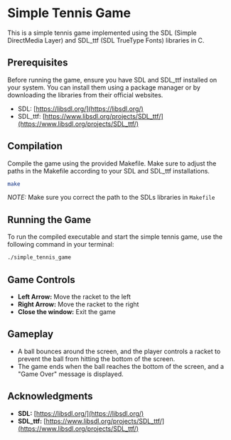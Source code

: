 # Simple Tennis Game

This is a simple tennis game implemented using the SDL (Simple DirectMedia Layer) and SDL_ttf (SDL TrueType Fonts) libraries in C.

## Prerequisites

Before running the game, ensure you have SDL and SDL_ttf installed on your system. You can install them using a package manager or by downloading the libraries from their official websites.

- SDL: [https://libsdl.org/](https://libsdl.org/)
- SDL_ttf: [https://www.libsdl.org/projects/SDL_ttf/](https://www.libsdl.org/projects/SDL_ttf/)

## Compilation

Compile the game using the provided Makefile. Make sure to adjust the paths in the Makefile according to your SDL and SDL_ttf installations.

```bash
make
```

*NOTE:* Make sure you correct the path to the SDLs libraries in `Makefile`

## Running the Game

To run the compiled executable and start the simple tennis game, use the following command in your terminal:

```bash
./simple_tennis_game
```

## Game Controls

- **Left Arrow:** Move the racket to the left
- **Right Arrow:** Move the racket to the right
- **Close the window:** Exit the game

## Gameplay

- A ball bounces around the screen, and the player controls a racket to prevent the ball from hitting the bottom of the screen.
- The game ends when the ball reaches the bottom of the screen, and a "Game Over" message is displayed.

## Acknowledgments

- **SDL:** [https://libsdl.org/](https://libsdl.org/)
- **SDL_ttf:** [https://www.libsdl.org/projects/SDL_ttf/](https://www.libsdl.org/projects/SDL_ttf/)
